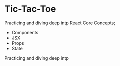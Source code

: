 # Tic-Tac-Toe

Practicing and diving deep intp React Core Concepts; 
- Components
- JSX
- Props
- State

Practicing and diving deep intp




